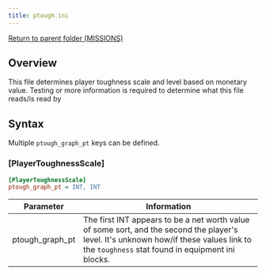 ```yaml
---
title: ptough.ini
---
```


[Return to parent folder (MISSIONS)](../../Missions/index.md)

## Overview

This file determines player toughness scale and level based on monetary value. Testing or more information is required to determine what this file reads/is read by

## Syntax

Multiple `ptough_graph_pt` keys can be defined.

### [PlayerToughnessScale]

```ini
[PlayerToughnessScale]
ptough_graph_pt = INT, INT
```

| Parameter | Information                                                                                                |
| --------- | ---------------------------------------------------------------------------------------------------------- |
| ptough_graph_pt  | The first INT appears to be a net worth value of some sort, and the second the player's level. It's unknown how/if these values link to the `toughness` stat found in equipment ini blocks.                                       |
